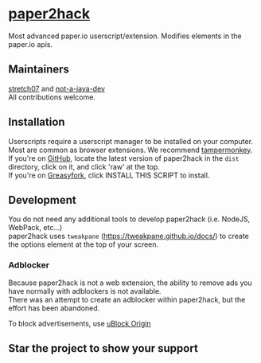 # [paper2hack](https://stretch.wtf/projects/paper2hack)
Most advanced paper.io userscript/extension. Modifies elements in the paper.io apis.

## Maintainers
[stretch07](https://github.com/stretch07) and [not-a-java-dev](https://github.com/not-a-java-dev)  
All contributions welcome.
## Installation

Userscripts require a userscript manager to be installed on your computer. Most are common as browser extensions. We recommend [tampermonkey](https://www.tampermonkey.net/).  
If you're on [GitHub](https://github.com/stretch07/paper2hack), locate the latest version of paper2hack in the `dist` directory, click on it, and click 'raw' at the top.  
If you're on [Greasyfork](https://greasyfork.org/en/scripts/478287-paper2hack), click INSTALL THIS SCRIPT to install.

## Development

You do not need any additional tools to develop paper2hack (i.e. NodeJS, WebPack, etc...)  
paper2hack uses `tweakpane` (https://tweakpane.github.io/docs/) to create the options element at the top of your screen. 

### Adblocker 
Because paper2hack is not a web extension, the ability to remove ads you have normally with adblockers is not available.  
There was an attempt to create an adblocker within paper2hack, but the effort has been abandoned.  

To block advertisements, use [uBlock Origin](https://ublockorigin.com/)

## Star the project to show your support
